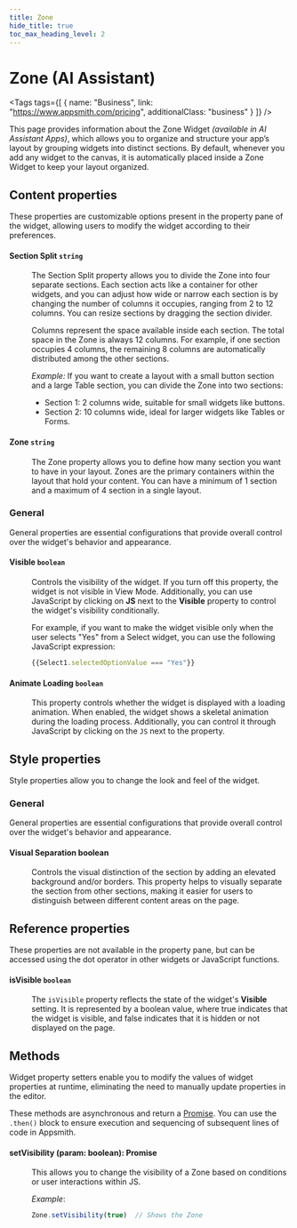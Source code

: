 ```yaml
---
title: Zone
hide_title: true
toc_max_heading_level: 2
---
```

<!-- vale off -->

<div className="tag-wrapper">
 <h1>Zone (AI Assistant)</h1>

<Tags
tags={[
{ name: "Business", link: "https://www.appsmith.com/pricing", additionalClass: "business" }
]}
/>



</div>

<!-- vale on -->


This page provides information about the Zone Widget *(available in AI Assistant Apps)*, which allows you to organize and structure your app’s layout by grouping widgets into distinct sections. By default, whenever you add any widget to the canvas, it is automatically placed inside a Zone Widget to keep your layout organized.


 <ZoomImage
    src="/img/zone-ai.gif" 
    alt="Zone"
    caption="Zone"
  /> 


## Content properties

These properties are customizable options present in the property pane of the widget, allowing users to modify the widget according to their preferences.

#### Section Split `string`

<dd>

The Section Split property allows you to divide the Zone into four separate sections. Each section acts like a container for other widgets, and you can adjust how wide or narrow each section is by changing the number of columns it occupies, ranging from 2 to 12 columns. You can resize sections by dragging the section divider. 

Columns represent the space available inside each section. The total space in the Zone is always 12 columns. For example, if one section occupies 4 columns, the remaining 8 columns are automatically distributed among the other sections.

*Example:* If you want to create a layout with a small button section and a large Table section, you can divide the Zone into two sections:

- Section 1: 2 columns wide, suitable for small widgets like buttons.
- Section 2: 10 columns wide, ideal for larger widgets like Tables or Forms.

</dd>


#### Zone `string`

<dd>

The Zone property allows you to define how many section you want to have in your layout. Zones are the primary containers within the layout that hold your content. You can have a minimum of 1 section and a maximum of 4 section in a single layout. 



</dd>

### General

General properties are essential configurations that provide overall control over the widget's behavior and appearance. 


#### Visible `boolean`

<dd>

Controls the visibility of the widget. If you turn off this property, the widget is not visible in View Mode. Additionally, you can use JavaScript by clicking on **JS** next to the **Visible** property to control the widget's visibility conditionally.

For example, if you want to make the widget visible only when the user selects "Yes" from a Select widget, you can use the following JavaScript expression: 
```js
{{Select1.selectedOptionValue === "Yes"}}
```

</dd>

#### Animate Loading `boolean`


<dd>

This property controls whether the widget is displayed with a loading animation. When enabled, the widget shows a skeletal animation during the loading process. Additionally, you can control it through JavaScript by clicking on the <code>JS</code> next to the property.

</dd>


## Style properties

Style properties allow you to change the look and feel of the widget.

### General

General properties are essential configurations that provide overall control over the widget's behavior and appearance. 


#### Visual Separation boolean

<dd>

Controls the visual distinction of the section by adding an elevated background and/or borders. This property helps to visually separate the section from other sections, making it easier for users to distinguish between different content areas on the page.


</dd>

## Reference properties

These properties are not available in the property pane, but can be accessed using the dot operator in other widgets or JavaScript functions.


#### isVisible `boolean`

<dd>

The `isVisible` property reflects the state of the widget's **Visible** setting. It is represented by a boolean value, where true indicates that the widget is visible, and false indicates that it is hidden or not displayed on the page.

</dd>

## Methods

Widget property setters enable you to modify the values of widget properties at runtime, eliminating the need to manually update properties in the editor.

These methods are asynchronous and return a [Promise](/core-concepts/writing-code/javascript-promises#using-promises-in-appsmith). You can use the `.then()` block to ensure execution and sequencing of subsequent lines of code in Appsmith.



#### setVisibility (param: boolean): Promise

<dd>

This allows you to change the visibility of a Zone based on conditions or user interactions within JS.


*Example*:

```js
Zone.setVisibility(true)  // Shows the Zone
```


</dd>